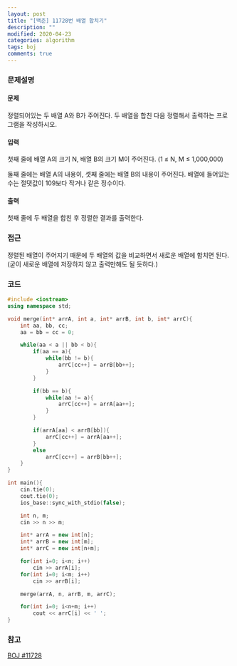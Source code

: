 ```yaml
---
layout: post
title: "[백준] 11728번 배열 합치기"
description: ""
modified: 2020-04-23
categories: algorithm
tags: boj
comments: true
---
```


> 

### 문제설명

#### 문제
정렬되어있는 두 배열 A와 B가 주어진다. 두 배열을 합친 다음 정렬해서 출력하는 프로그램을 작성하시오.

#### 입력
첫째 줄에 배열 A의 크기 N, 배열 B의 크기 M이 주어진다. (1 ≤ N, M ≤ 1,000,000)

둘째 줄에는 배열 A의 내용이, 셋째 줄에는 배열 B의 내용이 주어진다. 배열에 들어있는 수는 절댓값이 109보다 작거나 같은 정수이다.

#### 출력
첫째 줄에 두 배열을 합친 후 정렬한 결과를 출력한다.

### 접근
정렬된 배열이 주어지기 때문에 두 배열의 값을 비교하면서 새로운 배열에 합치면 된다. (굳이 새로운 배열에 저장하지 않고 출력만해도 될 듯하다.)

### 코드
```cpp
#include <iostream>
using namespace std;

void merge(int* arrA, int a, int* arrB, int b, int* arrC){
    int aa, bb, cc;
    aa = bb = cc = 0;

    while(aa < a || bb < b){
        if(aa == a){
            while(bb != b){
                arrC[cc++] = arrB[bb++];
            }
        }

        if(bb == b){
            while(aa != a){
                arrC[cc++] = arrA[aa++];
            }
        }

        if(arrA[aa] < arrB[bb]){
            arrC[cc++] = arrA[aa++];
        }
        else
            arrC[cc++] = arrB[bb++];
    }
}

int main(){
    cin.tie(0);
    cout.tie(0);
    ios_base::sync_with_stdio(false);

    int n, m;
    cin >> n >> m;

    int* arrA = new int[n];
    int* arrB = new int[m];
    int* arrC = new int[n+m];

    for(int i=0; i<n; i++)
        cin >> arrA[i];
    for(int i=0; i<m; i++)
        cin >> arrB[i];

    merge(arrA, n, arrB, m, arrC);

    for(int i=0; i<n+m; i++)
        cout << arrC[i] << ' '; 
}
```

### 참고
[BOJ #11728](https://www.acmicpc.net/problem/11728)  